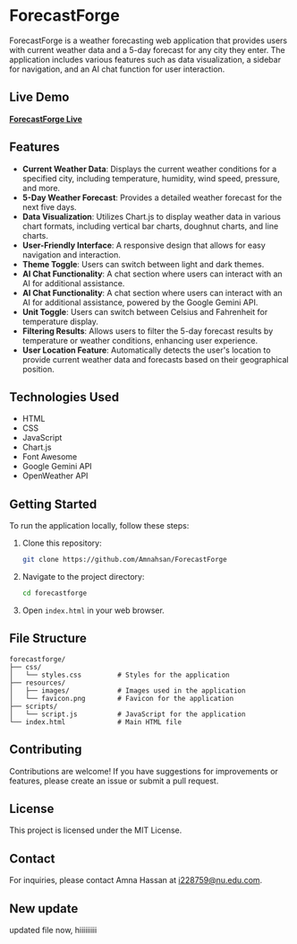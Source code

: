 # ForecastForge

ForecastForge is a weather forecasting web application that provides users with current weather data and a 5-day forecast for any city they enter. The application includes various features such as data visualization, a sidebar for navigation, and an AI chat function for user interaction.

## Live Demo
**[ForecastForge Live](https://Amnahsan.github.io/ForecastForge/)**


## Features

- **Current Weather Data**: Displays the current weather conditions for a specified city, including temperature, humidity, wind speed, pressure, and more.
- **5-Day Weather Forecast**: Provides a detailed weather forecast for the next five days.
- **Data Visualization**: Utilizes Chart.js to display weather data in various chart formats, including vertical bar charts, doughnut charts, and line charts.
- **User-Friendly Interface**: A responsive design that allows for easy navigation and interaction.
- **Theme Toggle**: Users can switch between light and dark themes.
- **AI Chat Functionality**: A chat section where users can interact with an AI for additional assistance.
- **AI Chat Functionality**: A chat section where users can interact with an AI for additional assistance, powered by the Google Gemini API.
- **Unit Toggle**: Users can switch between Celsius and Fahrenheit for temperature display.
- **Filtering Results**: Allows users to filter the 5-day forecast results by temperature or weather conditions, enhancing user experience.
- **User Location Feature**: Automatically detects the user's location to provide current weather data and forecasts based on their geographical position.

## Technologies Used

- HTML
- CSS
- JavaScript
- Chart.js
- Font Awesome
- Google Gemini API
- OpenWeather API

## Getting Started

To run the application locally, follow these steps:

1. Clone this repository:
   ```bash
   git clone https://github.com/Amnahsan/ForecastForge
   ```

2. Navigate to the project directory:
   ```bash
   cd forecastforge
   ```

3. Open `index.html` in your web browser.

## File Structure

```plaintext
forecastforge/
├── css/
│   └── styles.css         # Styles for the application
├── resources/
│   ├── images/            # Images used in the application
│   └── favicon.png        # Favicon for the application
├── scripts/
│   └── script.js          # JavaScript for the application
└── index.html             # Main HTML file
```

## Contributing

Contributions are welcome! If you have suggestions for improvements or features, please create an issue or submit a pull request.

## License

This project is licensed under the MIT License.

## Contact

For inquiries, please contact Amna Hassan at [i228759@nu.edu.com](mailto:i228759@nu.edu.com).

## New update

updated file now, hiiiiiiiii
